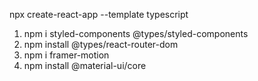 npx create-react-app <app-name> --template typescript


1) npm i styled-components @types/styled-components
2) npm install @types/react-router-dom
3) npm i framer-motion
4) npm install @material-ui/core